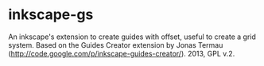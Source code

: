 inkscape-gs
===========

An inkscape's extension to create guides with offset, useful to create a grid system. Based on the Guides Creator extension by Jonas Termau (http://code.google.com/p/inkscape-guides-creator/).
2013, GPL v.2.
